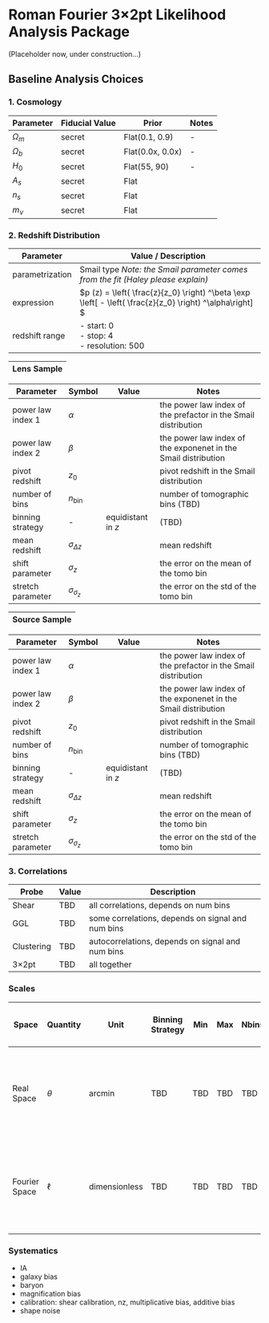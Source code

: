 # Roman Fourier 3×2pt Likelihood Analysis Package

(Placeholder now, under construction...)

## Baseline Analysis Choices

### 1. Cosmology

| Parameter | Fiducial Value | Prior | Notes |
| --- | --- | --- | --- |
| $\Omega_m$ | secret | Flat(0.1, 0.9) | - |
| $\Omega_b$ | secret | Flat(0.0x, 0.0x) | - |
| $H_0$ | secret | Flat(55, 90) |  - |
| $A_s$ | secret | Flat
| $n_s$ | secret | Flat
| $m_\nu$ | secret | Flat

### 2. Redshift Distribution

| Parameter         | Value / Description |
|------------------|---------------------|
| parametrization  | Smail type *Note: the Smail parameter comes from the fit (Haley please explain)* |
| expression   | $p (z) = \\left( \\frac{z}{z_0}  \\right) ^\\beta \\exp \\left[ - \\left( \\frac{z}{z_0}  \\right) ^\\alpha\\right] $ |
| redshift range   | - start: 0 <br> - stop: 4 <br> - resolution: 500 |


| **Lens Sample** |
|-----------------|

| Parameter | Symbol | Value | Notes |
|-----------|--------|--------|-------|
| power law index 1 | $\alpha$ |        | the power law index of the prefactor in the Smail distribution |
| power law index 2 | $\beta$  |        | the power law index of the exponenet in the Smail distribution |
| pivot redshift | $z_0$    |        | pivot redshift in the Smail distribution |
| number of bins | $n_{\mathrm{bin}}$ | | number of tomographic bins (TBD) |
| binning strategy| - | equidistant in $z$ | (TBD) |
| mean redshift | $\sigma_{\Delta z}$ | | mean redshift |
| shift parameter | $\sigma_{z}$ |        | the error on the mean of the tomo bin |
| stretch parameter | $\sigma_{\sigma_z}$ |        | the error on the std of the tomo bin |

| **Source Sample** |
|-----------------|

| Parameter | Symbol | Value | Notes |
|-----------|--------|--------|-------|
| power law index 1 | $\alpha$ |        | the power law index of the prefactor in the Smail distribution |
| power law index 2 | $\beta$  |        | the power law index of the exponenet in the Smail distribution |
| pivot redshift | $z_0$    |        | pivot redshift in the Smail distribution |
| number of bins | $n_{\mathrm{bin}}$ | | number of tomographic bins (TBD) |
| binning strategy| - | equidistant in $z$ | (TBD) |
| mean redshift | $\sigma_{\Delta z}$ | | mean redshift |
| shift parameter | $\sigma_{z}$ |        | the error on the mean of the tomo bin |
| stretch parameter | $\sigma_{\sigma_z}$ |        | the error on the std of the tomo bin |


### 3. Correlations

| Probe | Value | Description |
|------------|--------|---------------------|
| Shear | TBD | all correlations, depends on num bins|
| GGL | TBD | some correlations, depends on signal and num bins |
| Clustering | TBD | autocorrelations, depends on signal and num bins |
| 3×2pt | TBD | all together |


### Scales

| Space         | Quantity         | Unit      | Binning Strategy | Min  | Max  | Nbins | Scale Cuts (Min–Max) | Notes |
|---------------|------------------|-----------|------------------|------|------|--------|------------------------|---------------------------------------------|
| Real Space | $\theta$ | arcmin | TBD | TBD  | TBD  | TBD | TBD | Add a note if scales are cut on the cov mat level |
| Fourier Space | $\ell$ | dimensionless | TBD | TBD  | TBD | TBD | TBD | Add a note if scales are cut on the cov mat level |


### Systematics

- IA
- galaxy bias
- baryon
- magnification bias
- calibration: shear calibration, nz, multiplicative bias, additive bias
- shape noise

